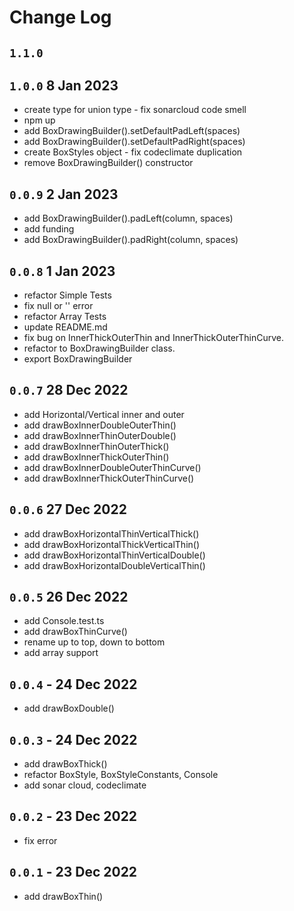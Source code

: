 # Change Log

## `1.1.0`

## `1.0.0` 8 Jan 2023

- create type for union type - fix sonarcloud code smell
- npm up
- add BoxDrawingBuilder().setDefaultPadLeft(spaces)
- add BoxDrawingBuilder().setDefaultPadRight(spaces)
- create BoxStyles object - fix codeclimate duplication
- remove BoxDrawingBuilder() constructor

## `0.0.9` 2 Jan 2023

- add BoxDrawingBuilder().padLeft(column, spaces)
- add funding
- add BoxDrawingBuilder().padRight(column, spaces)

## `0.0.8` 1 Jan 2023

- refactor Simple Tests
- fix null or '' error
- refactor Array Tests
- update README.md
- fix bug on InnerThickOuterThin and InnerThickOuterThinCurve.
- refactor to BoxDrawingBuilder class.
- export BoxDrawingBuilder

## `0.0.7` 28 Dec 2022

- add Horizontal/Vertical inner and outer
- add drawBoxInnerDoubleOuterThin()
- add drawBoxInnerThinOuterDouble()
- add drawBoxInnerThinOuterThick()
- add drawBoxInnerThickOuterThin()
- add drawBoxInnerDoubleOuterThinCurve()
- add drawBoxInnerThickOuterThinCurve()

## `0.0.6` 27 Dec 2022

- add drawBoxHorizontalThinVerticalThick()
- add drawBoxHorizontalThickVerticalThin()
- add drawBoxHorizontalThinVerticalDouble()
- add drawBoxHorizontalDoubleVerticalThin()

## `0.0.5` 26 Dec 2022

- add Console.test.ts
- add drawBoxThinCurve()
- rename up to top, down to bottom
- add array support

## `0.0.4` - 24 Dec 2022

- add drawBoxDouble()

## `0.0.3` - 24 Dec 2022

- add drawBoxThick()
- refactor BoxStyle, BoxStyleConstants, Console
- add sonar cloud, codeclimate

## `0.0.2` - 23 Dec 2022

- fix error

## `0.0.1` - 23 Dec 2022

- add drawBoxThin()
